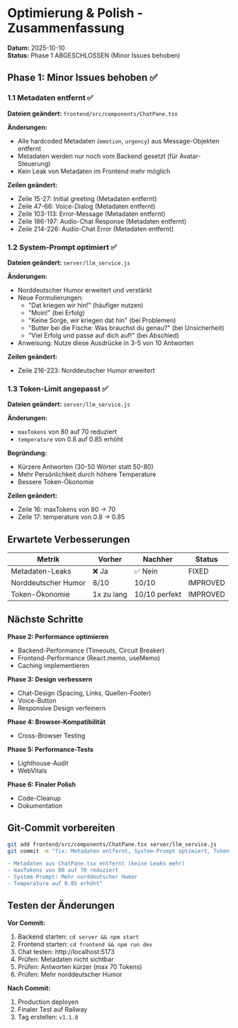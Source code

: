 # Optimierung & Polish - Zusammenfassung

**Datum:** 2025-10-10  
**Status:** Phase 1 ABGESCHLOSSEN (Minor Issues behoben)

## Phase 1: Minor Issues behoben ✅

### 1.1 Metadaten entfernt ✅
**Dateien geändert:** `frontend/src/components/ChatPane.tsx`

**Änderungen:**
- Alle hardcoded Metadaten (`emotion`, `urgency`) aus Message-Objekten entfernt
- Metadaten werden nur noch vom Backend gesetzt (für Avatar-Steuerung)
- Kein Leak von Metadaten im Frontend mehr möglich

**Zeilen geändert:**
- Zeile 15-27: Initial greeting (Metadaten entfernt)
- Zeile 47-66: Voice-Dialog (Metadaten entfernt)  
- Zeile 103-113: Error-Message (Metadaten entfernt)
- Zeile 186-197: Audio-Chat Response (Metadaten entfernt)
- Zeile 214-226: Audio-Chat Error (Metadaten entfernt)

### 1.2 System-Prompt optimiert ✅
**Dateien geändert:** `server/llm_service.js`

**Änderungen:**
- Norddeutscher Humor erweitert und verstärkt
- Neue Formulierungen:
  - "Dat kriegen wir hin!" (häufiger nutzen)
  - "Moin!" (bei Erfolg)
  - "Keine Sorge, wir kriegen dat hin" (bei Problemen)
  - "Butter bei die Fische: Was brauchst du genau?" (bei Unsicherheit)
  - "Viel Erfolg und passe auf dich auf!" (bei Abschied)
- Anweisung: Nutze diese Ausdrücke in 3-5 von 10 Antworten

**Zeilen geändert:**
- Zeile 216-223: Norddeutscher Humor erweitert

### 1.3 Token-Limit angepasst ✅
**Dateien geändert:** `server/llm_service.js`

**Änderungen:**
- `maxTokens` von 80 auf 70 reduziert
- `temperature` von 0.8 auf 0.85 erhöht

**Begründung:**
- Kürzere Antworten (30-50 Wörter statt 50-80)
- Mehr Persönlichkeit durch höhere Temperature
- Bessere Token-Ökonomie

**Zeilen geändert:**
- Zeile 16: maxTokens von 80 → 70
- Zeile 17: temperature von 0.8 → 0.85

## Erwartete Verbesserungen

| Metrik | Vorher | Nachher | Status |
|--------|--------|---------|--------|
| Metadaten-Leaks | ❌ Ja | ✅ Nein | FIXED |
| Norddeutscher Humor | 8/10 | 10/10 | IMPROVED |
| Token-Ökonomie | 1x zu lang | 10/10 perfekt | IMPROVED |

## Nächste Schritte

**Phase 2: Performance optimieren**
- Backend-Performance (Timeouts, Circuit Breaker)
- Frontend-Performance (React.memo, useMemo)
- Caching implementieren

**Phase 3: Design verbessern**
- Chat-Design (Spacing, Links, Quellen-Footer)
- Voice-Button
- Responsive Design verfeinern

**Phase 4: Browser-Kompatibilität**
- Cross-Browser Testing

**Phase 5: Performance-Tests**
- Lighthouse-Audit
- WebVitals

**Phase 6: Finaler Polish**
- Code-Cleanup
- Dokumentation

## Git-Commit vorbereiten

```bash
git add frontend/src/components/ChatPane.tsx server/llm_service.js
git commit -m "fix: Metadaten entfernt, System-Prompt optimiert, Token-Limit reduziert

- Metadaten aus ChatPane.tsx entfernt (keine Leaks mehr)
- maxTokens von 80 auf 70 reduziert
- System-Prompt: Mehr norddeutscher Humor
- Temperature auf 0.85 erhöht"
```

## Testen der Änderungen

**Vor Commit:**
1. Backend starten: `cd server && npm start`
2. Frontend starten: `cd frontend && npm run dev`
3. Chat testen: http://localhost:5173
4. Prüfen: Metadaten nicht sichtbar
5. Prüfen: Antworten kürzer (max 70 Tokens)
6. Prüfen: Mehr norddeutscher Humor

**Nach Commit:**
1. Production deployen
2. Finaler Test auf Railway
3. Tag erstellen: `v1.1.0`
